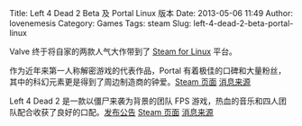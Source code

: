 Title: Left 4 Dead 2 Beta 及 Portal Linux 版本
Date: 2013-05-06 11:49
Author: lovenemesis
Category: Games
Tags: steam
Slug: left-4-dead-2-beta-portal-linux

Valve 终于将自家的两款人气大作带到了 [Steam for
Linux](http://linuxtoy.org/archives/steam-for-linux-officially-released.html)
平台。

作为近年来第一人称解密游戏的代表作品，Portal
有着极佳的口碑和大量粉丝，其中的科幻元素更是得到了周边制造商的钟爱。[Steam
页面](http://store.steampowered.com/app/620/)
[消息来源](http://www.phoronix.com/scan.php?page=news_item&px=MTM2Mzk)

Left 4 Dead 2 是一款以僵尸来袭为背景的团队 FPS
游戏，热血的音乐和四人团队配合收获了良好的口配。[发布公告](http://www.l4d.com/blog/post.php?id=10534)
[Steam 页面](http://store.steampowered.com/app/550/)
[消息来源](http://www.phoronix.com/scan.php?page=news_item&px=MTM2NDY)
